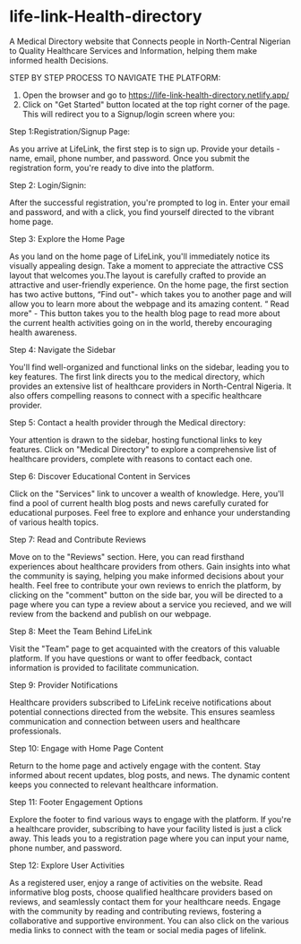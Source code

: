 # life-link-Health-directory
A Medical Directory website that Connects people in North-Central Nigerian to Quality Healthcare Services and Information, helping them make informed health Decisions.

STEP BY STEP PROCESS TO NAVIGATE THE PLATFORM:
1. Open the browser and go to https://life-link-health-directory.netlify.app/
2. Click on "Get Started" button located at the top right corner of the page. This will redirect you to a Signup/login screen where you:

Step 1:Registration/Signup Page:

As you arrive at LifeLink, the first step is to sign up. Provide your details - name, email, phone number, and password. Once you submit the registration form, you're ready to dive into the platform.

Step 2: Login/Signin:

After the successful registration, you're prompted to log in. Enter your email and password, and with a click, you find yourself directed to the vibrant home page.

Step 3: Explore the Home Page

As you land on the home page of LifeLink, you'll immediately notice its visually appealing design. Take a moment to appreciate the attractive CSS layout that welcomes you.The layout is carefully crafted to provide an attractive and user-friendly experience. On the home page, the first section has two active buttons,
“Find out"- which takes you to another page and will allow you to learn more about the webpage and its amazing content.
“ Read more" - This button takes you to the health blog page to read more about the current health activities going on in the world, thereby encouraging health awareness.

Step 4: Navigate the Sidebar

You'll find well-organized and functional links on the sidebar, leading you to key features. The first link directs you to the medical directory, which provides an extensive list of healthcare providers in North-Central Nigeria. It also offers compelling reasons to connect with a specific healthcare provider.

Step 5: Contact a health provider through the Medical directory:

Your attention is drawn to the sidebar, hosting functional links to key features. Click on "Medical Directory" to explore a comprehensive list of healthcare providers, complete with reasons to contact each one.

Step 6: Discover Educational Content in Services

Click on the "Services" link to uncover a wealth of knowledge. Here, you'll find a pool of current health blog posts and news carefully curated for educational purposes. Feel free to explore and enhance your understanding of various health topics.

Step 7: Read and Contribute Reviews

Move on to the "Reviews" section. Here, you can read firsthand experiences about healthcare providers from others. Gain insights into what the community is saying, helping you make informed decisions about your health. Feel free to contribute your own reviews to enrich the platform, by clicking on the "comment" button on the side bar, you will be directed to a page where you can type a review about a service you recieved, and we will review from the backend and publish on our webpage.

Step 8: Meet the Team Behind LifeLink

Visit the "Team" page to get acquainted with the creators of this valuable platform. If you have questions or want to offer feedback, contact information is provided to facilitate communication.

Step 9: Provider Notifications

Healthcare providers subscribed to LifeLink receive notifications about potential connections directed from the website. This ensures seamless communication and connection between users and healthcare professionals.

Step 10: Engage with Home Page Content

Return to the home page and actively engage with the content. Stay informed about recent updates, blog posts, and news. The dynamic content keeps you connected to relevant healthcare information.

Step 11: Footer Engagement Options

Explore the footer to find various ways to engage with the platform. If you're a healthcare provider, subscribing to have your facility listed is just a click away. This leads you to a registration page where you can input your name, phone number, and password.

Step 12: Explore User Activities

As a registered user, enjoy a range of activities on the website. Read informative blog posts, choose qualified healthcare providers based on reviews, and seamlessly contact them for your healthcare needs. Engage with the community by reading and contributing reviews, fostering a collaborative and supportive environment. You can also click on the various media links to connect with the team or social media pages of lifelink.
